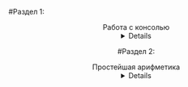 #Раздел 1:
<center>Работа с консолью </ center>
<details>

1) Вывести на экран текст "Silence is golden".
2) Вывести на экран текущее название дня недели, название месяца и свое имя. Каждое слово должно быть в отдельной строке.
3) Вывести на экран пять строк из нулей, причем количество нулей в каждой строке равно номеру строки.
4) Вывести на экран прямоугольник, заполненный буквами А. Количество строк в прямоугольнике равно 5, количество столбцов равно 8.
5) Вывести на экран букву "W" из символов "*" (звездочка).
6) Вывести на экран результат вычисления 1+2−4.

</details>

#Раздел 2:
<center> Простейшая арифметика </ center>
<details>

1) Вычислите ${1\over 2} + {1\over 4}$ . Ответ: 0.75
2) Вычислите значение выражения (a+4b) (a−3b) + $a^2$ при a=2 и b=3. Ответ:  -94
3) Вычислите |x|+ $x^5$ , если x=−2. Ответ: -30
4) Вычислите значение выражения $(x+1)^2$ + 3(x+1) при а) x=1.7; б) x=3. Ответ: а) 15.39 б) 28
5) Вычислите значение выражения ${|x−5|−sinx\over 3} + \sqrt{x^2 +2014} cos2x−3$ при x=−2.34. Ответ: -1.76911 (проверено!)
6) Вычислите значение выражения $e^{x−2}$ +|sin(x)|−x^4⋅cos ${1\over x}$ при x=3.6 Ответ: -156.1276
7) Вычислите значение выражения $\sqrt[5]{x^2 + b} − {b^2sin^3(x+a)\over x}$ при a=0.1, b=0.2 и x=1 Ответ: 1.0088
8) Пользователь вводит два числа. Найдите сумму и произведение данных чисел.
9) Пользователь вводит число. Выведите на экран квадрат этого числа, куб этого числа.
10) Пользователь вводит три числа. Увеличьте первое число в два раза, второе числа уменьшите на 3, третье число возведите в квадрат и затем найдите сумму новых трех чисел.
11Пользователь вводит три числа. Найдите среднее арифметическое этих чисел, а также разность
12) удвоенной суммы первого и третьего чисел и утроенного второго числа.
13) Пользователь вводит сторону квадрата. Найдите периметр и площадь квадрата.
14) Пользователь вводит цены 1 кг конфет и 1 кг печенья. Найдите стоимость: а) одной покупки из 300 г конфет и 400 г печенья; б) трех покупок, каждая из 2 кг печенья и 1 кг 800 г конфет.
15) Пользователь вводит время в минутах и расстояние в километрах. Найдите скорость в м/c.
16) Даны катеты прямоугольного треугольника. Найдите площадь, периметр и гипотенузу треугольника.
17) Дано значение температуры в градусах Цельсия. Вывести температуру  в градусах Фаренгейта.
18) Известно, что x кг конфет стоит a рублей. Определите, сколько стоит y кг этих конфет, а также сколько кг конфет можно купить на k рублей. Все значения вводит пользователь.
19) Пользователь вводит количество дней, указывает процент скидки и вводит сумму. Рассчитать прибыль, если за каждый день сумма увеличивается на 3 $  и затем применяется скидка, то есть итоговая сумма еще увеличивается на данное число процентов.
20) Пользователь вводит количество недель, месяцев, лет и получает количество дней за это время. Считать, что в месяце 30 дней.
21) Даны две переменных с некоторыми значениями. Поменять местами значения этих переменных
22) Даны три переменные a, b и c. Изменить значения этих переменных так, чтобы в a хранилось значение a+b, в b хранилась разность старых значений c−a, а в c хранилось сумма старых значений a+b+c. Например, a=0, b=2, c=5, тогда новые значения a=2, b=3 и c=7.
23) Пользователь вводит сумму вклада в банк и годовой процент. Найдите сумму вклада через 5 лет (рассмотреть два способа начисления процентов)
24) Поменяйте местами значения двух переменных, не используя дополнительных переменных.
25) Дано число a. Не пользуясь никакими арифметическими операциями кроме умножения, получите а) $a^4$ за две операции; б) $a^6$ за три операции; в) $a^15$ за пять операций.
26) Дан прямоугольник размером 647 x 170. Сколько квадратов со стороной 30 можно вырезать из него?
27) Из трехзначного числа x вычли его последнюю цифру. Когда результат разделили на 10, а к частному слева приписали последнюю цифру числа x, то получилось число 237. Найти число x.

</details>
